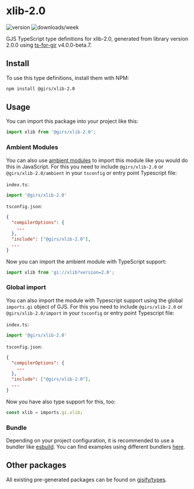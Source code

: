 
# xlib-2.0

![version](https://img.shields.io/npm/v/@girs/xlib-2.0)
![downloads/week](https://img.shields.io/npm/dw/@girs/xlib-2.0)


GJS TypeScript type definitions for xlib-2.0, generated from library version 2.0.0 using [ts-for-gir](https://github.com/gjsify/ts-for-gir) v4.0.0-beta.7.


## Install

To use this type definitions, install them with NPM:
```bash
npm install @girs/xlib-2.0
```

## Usage

You can import this package into your project like this:
```ts
import xlib from '@girs/xlib-2.0';
```

### Ambient Modules

You can also use [ambient modules](https://github.com/gjsify/ts-for-gir/tree/main/packages/cli#ambient-modules) to import this module like you would do this in JavaScript.
For this you need to include `@girs/xlib-2.0` or `@girs/xlib-2.0/ambient` in your `tsconfig` or entry point Typescript file:

`index.ts`:
```ts
import '@girs/xlib-2.0'
```

`tsconfig.json`:
```json
{
  "compilerOptions": {
    ...
  },
  "include": ["@girs/xlib-2.0"],
  ...
}
```

Now you can import the ambient module with TypeScript support: 

```ts
import xlib from 'gi://xlib?version=2.0';
```

### Global import

You can also import the module with Typescript support using the global `imports.gi` object of GJS.
For this you need to include `@girs/xlib-2.0` or `@girs/xlib-2.0/import` in your `tsconfig` or entry point Typescript file:

`index.ts`:
```ts
import '@girs/xlib-2.0'
```

`tsconfig.json`:
```json
{
  "compilerOptions": {
    ...
  },
  "include": ["@girs/xlib-2.0"],
  ...
}
```

Now you have also type support for this, too:

```ts
const xlib = imports.gi.xlib;
```

### Bundle

Depending on your project configuration, it is recommended to use a bundler like [esbuild](https://esbuild.github.io/). You can find examples using different bundlers [here](https://github.com/gjsify/ts-for-gir/tree/main/examples).

## Other packages

All existing pre-generated packages can be found on [gjsify/types](https://github.com/gjsify/types).

